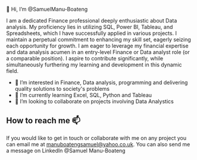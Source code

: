 👋 Hi, I’m @SamuelManu-Boateng

I am a dedicated Finance professional deeply enthusiastic about Data analysis. My proficiency lies in utilizing SQL, Power BI, Tableau, and Spreadsheets, which I have successfully applied in various projects. I maintain a perpetual commitment to enhancing my skill set, eagerly seizing each opportunity for growth. I am eager to leverage my financial expertise and data analysis acumen in an entry-level Finance or Data analyst role (or a comparable position). I aspire to contribute significantly, while simultaneously furthering my learning and development in this dynamic field. 

- 👀 I’m interested in Finance, Data analysis, programming and delivering quality solutions to society's problems
- 🌱 I’m currently learning Excel, SQL, Python and Tableau
- 💞️ I’m looking to collaborate on projects involving Data Analystics
  
How to reach me 📫 
-
If you would like to get in touch or collaborate with me on any project you can email me at manuboatengsamuel@yahoo.co.uk. You can also send me a message on LinkedIn @Samuel Manu-Boateng

<!---
SamuelManu-Boateng/SamuelManu-Boateng is a ✨ special ✨ repository because its `README.md` (this file) appears on your GitHub profile.
You can click the Preview link to take a look at your changes.
--->
